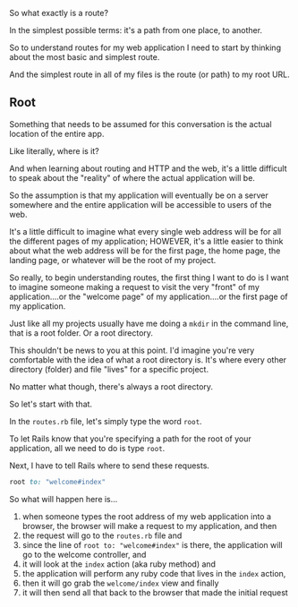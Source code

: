 So what exactly is a route? 

In the simplest possible terms: it's a path from one place, to another. 

So to understand routes for my web application I need to start by thinking about the most basic and simplest route. 

And the simplest route in all of my files is the route (or path) to my root URL. 

## Root

Something that needs to be assumed for this conversation is the actual location of the entire app. 

Like literally, where is it? 

And when learning about routing and HTTP and the web, it's a little difficult to speak about the "reality" of where the actual application will be. 

So the assumption is that my application will eventually be on a server somewhere and the entire application will be accessible to users of the web. 

It's a little difficult to imagine what every single web address will be for all the different pages of my application; HOWEVER, it's a little easier to think about what the web address will be for the first page, the home page, the landing page, or whatever will be the root of my project. 

So really, to begin understanding routes, the first thing I want to do is I want to imagine someone making a request to visit the very "front" of my application....or the "welcome page" of my application....or the first page of my application. 

Just like all my projects usually have me doing a `mkdir` in the command line, that is a root folder. Or a root directory. 

This shouldn't be news to you at this point. I'd imagine you're very comfortable with the idea of what a root directory is. It's where every other directory (folder) and file "lives" for a specific project. 

No matter what though, there's always a root directory. 

So let's start with that. 

In the `routes.rb` file, let's simply type the word `root`. 

To let Rails know that you're specifying a path for the root of your application, all we need to do is type `root`. 

Next, I have to tell Rails where to send these requests. 

```ruby
root to: "welcome#index"
```

So what will happen here is...

1. when someone types the root address of my web application into a browser, the browser will make a request to my application, and then
2. the request will go to the `routes.rb` file and 
3. since the line of `root to: "welcome#index"` is there, the application will go to the welcome controller, and 
4. it will look at the `index` action (aka ruby method) and
5. the application will perform any ruby code that lives in the `index` action, 
6. then it will go grab the `welcome/index` view and finally 
7. it will then send all that back to the browser that made the initial request





